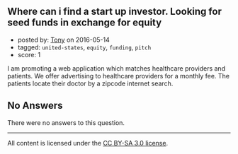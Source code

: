 ## Where can i find a start up investor. Looking for seed funds in exchange for equity

- posted by: [Tony](https://stackexchange.com/users/8443910/tony) on 2016-05-14
- tagged: `united-states`, `equity`, `funding`, `pitch`
- score: 1

<p>I am promoting a web application which matches healthcare providers and patients. We offer advertising to healthcare providers for a monthly fee. The patients locate their doctor by a zipcode internet search. </p>


## No Answers

There were no answers to this question.


---

All content is licensed under the [CC BY-SA 3.0 license](https://creativecommons.org/licenses/by-sa/3.0/).
